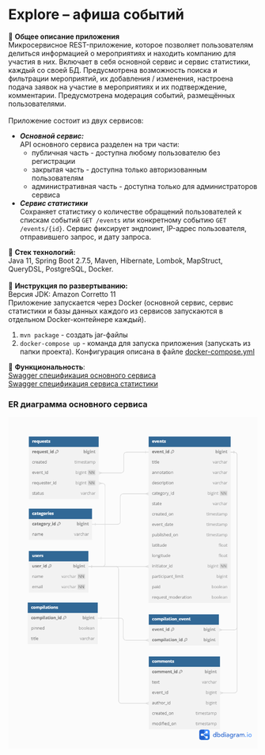 # Explore – афиша событий
📌 **Общее описание приложения** <br /> 
Микросервисное REST-приложение, которое позволяет пользователям делиться информацией о мероприятиях и находить компанию для участия в них. 
Включает в себя основной сервис и сервис статистики, каждый со своей БД. Предусмотрена возможность поиска и фильтрации мероприятий, их добавления / изменения, настроена подача заявок на участие в мероприятиях и их подтверждение, комментарии. 
Предусмотрена модерация событий, размещённых пользователями.<br /> 
<br /> 
Приложение состоит из двух сервисов:     
* ***Основной сервис:***           
API основного сервиса разделен на три части:    
    * публичная часть - доступна любому пользователю без регистрации     
    * закрытая часть - доступна только авторизованным пользователям     
    * административная часть - доступна только для администраторов сервиса    
* ***Сервис статистики***       
Сохраняет статистику о количестве обращений пользователей к спискам событий ```GET /events``` или конкретному событию ```GET /events/{id}```. Сервис фиксирует эндпоинт, IP-адрес пользователя, отправившего запрос, и дату запроса.     

📌 **Стек технологий:** <br /> 
Java 11, Spring Boot 2.7.5, Maven, Hibernate, Lombok, MapStruct, QueryDSL, PostgreSQL, Docker. <br />
<br />
📌 **Инструкция по развертыванию:** <br /> 
Версия JDK: Amazon Corretto 11      
Приложение запускается через Docker (основной сервис, сервис статистики и базы данных каждого из сервисов запускаются в отдельном Docker-контейнере каждый).         
   
1. ```mvn package``` - создать jar-файлы       
2. ```docker-compose up``` - команда для запуска приложения (запускать из папки проекта). Конфигурация описана в файле [docker-compose.yml ](https://github.com/Stormblessed3D/java-explore-with-me/blob/main/docker-compose.yml)             

📌 **Функциональность**:      
[Swagger спецификация основного сервиса](https://github.com/Stormblessed3D/java-explore-with-me/blob/main/ewm-main-service-spec.json)       
[Swagger спецификация сервиса статистики](https://github.com/Stormblessed3D/java-explore-with-me/blob/main/ewm-stats-service-spec.json)      


### ER диаграмма основного сервиса
![ER diagram](https://github.com/Stormblessed3D/java-explore-with-me/blob/main/ewm-main-service/ER%20diagram_Explore%20with%20me_v2.png)
